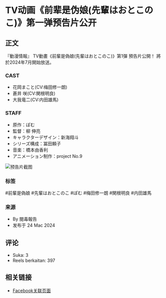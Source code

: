 # TV动画《前辈是伪娘(先輩はおとこのこ)》第一弹预告片公开

## 正文
『動漫情報』 TV動畫《前輩是偽娘(先輩はおとこのこ)》第1彈 預告片公開！ 將於2024年7月開始放送。 

### CAST
- 花岡まこと(CV:梅田修一朗)
- 蒼井 咲(CV:関根明良)
- 大我竜二(CV:内田雄馬)

### STAFF
- 原作：ぽむ
- 監督：柳 伸亮
- キャラクターデザイン：新海翔斗
- シリーズ構成：冨田頼子
- 音楽：橋本由香利
- アニメーション制作：project No.9

![预告片截图](https://scontent-sjc3-1.xx.fbcdn.net/v/t15.5256-10/431064410_1866689927078512_6258732577060526295_n.jpg?stp=dst-jpg_s960x960_tt6&_nc_cat=107&ccb=1-7&_nc_sid=cb5bf7&_nc_ohc=deYSci31V88Q7kNvgGhRZ37&_nc_oc=Adgb7OgMXGZ9ESFTyRr3l9I93nU4yyViqofsqHg6CMUeh4s94-hNp7Rqt7DZN0dNfSs&_nc_zt=23&_nc_ht=scontent-sjc3-1.xx&_nc_gid=A2h0GGc9YWlCwLjafnPAB_3&oh=00_AYCvZb9XSKMdT7Re0nlfjelkCVLQw825e_djRBhvX4p_rw&oe=67AD78B5)

### 标签
#前輩是偽娘 #先輩はおとこのこ #ぽむ #梅田修一朗 #関根明良 #内田雄馬

### 来源
- By 閱毒報告
- 发布于 24 Mac 2024 

## 评论
- Suka: 3
- Reels berkaitan: 397

## 相关链接
- [Facebook关联页面](https://www.facebook.com/acg.report/videos/418434547534861/?__tn__=%2CO)